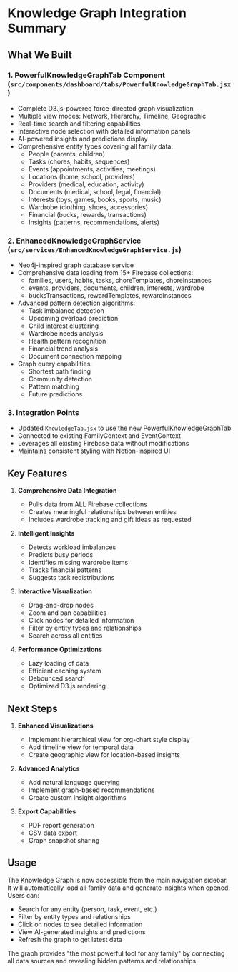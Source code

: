 # Knowledge Graph Integration Summary

## What We Built

### 1. **PowerfulKnowledgeGraphTab Component** (`src/components/dashboard/tabs/PowerfulKnowledgeGraphTab.jsx`)
- Complete D3.js-powered force-directed graph visualization
- Multiple view modes: Network, Hierarchy, Timeline, Geographic
- Real-time search and filtering capabilities
- Interactive node selection with detailed information panels
- AI-powered insights and predictions display
- Comprehensive entity types covering all family data:
  - People (parents, children)
  - Tasks (chores, habits, sequences)
  - Events (appointments, activities, meetings)
  - Locations (home, school, providers)
  - Providers (medical, education, activity)
  - Documents (medical, school, legal, financial)
  - Interests (toys, games, books, sports, music)
  - Wardrobe (clothing, shoes, accessories)
  - Financial (bucks, rewards, transactions)
  - Insights (patterns, recommendations, alerts)

### 2. **EnhancedKnowledgeGraphService** (`src/services/EnhancedKnowledgeGraphService.js`)
- Neo4j-inspired graph database service
- Comprehensive data loading from 15+ Firebase collections:
  - families, users, habits, tasks, choreTemplates, choreInstances
  - events, providers, documents, children, interests, wardrobe
  - bucksTransactions, rewardTemplates, rewardInstances
- Advanced pattern detection algorithms:
  - Task imbalance detection
  - Upcoming overload prediction
  - Child interest clustering
  - Wardrobe needs analysis
  - Health pattern recognition
  - Financial trend analysis
  - Document connection mapping
- Graph query capabilities:
  - Shortest path finding
  - Community detection
  - Pattern matching
  - Future predictions

### 3. **Integration Points**
- Updated `KnowledgeTab.jsx` to use the new PowerfulKnowledgeGraphTab
- Connected to existing FamilyContext and EventContext
- Leverages all existing Firebase data without modifications
- Maintains consistent styling with Notion-inspired UI

## Key Features

1. **Comprehensive Data Integration**
   - Pulls data from ALL Firebase collections
   - Creates meaningful relationships between entities
   - Includes wardrobe tracking and gift ideas as requested

2. **Intelligent Insights**
   - Detects workload imbalances
   - Predicts busy periods
   - Identifies missing wardrobe items
   - Tracks financial patterns
   - Suggests task redistributions

3. **Interactive Visualization**
   - Drag-and-drop nodes
   - Zoom and pan capabilities
   - Click nodes for detailed information
   - Filter by entity types and relationships
   - Search across all entities

4. **Performance Optimizations**
   - Lazy loading of data
   - Efficient caching system
   - Debounced search
   - Optimized D3.js rendering

## Next Steps

1. **Enhanced Visualizations**
   - Implement hierarchical view for org-chart style display
   - Add timeline view for temporal data
   - Create geographic view for location-based insights

2. **Advanced Analytics**
   - Add natural language querying
   - Implement graph-based recommendations
   - Create custom insight algorithms

3. **Export Capabilities**
   - PDF report generation
   - CSV data export
   - Graph snapshot sharing

## Usage

The Knowledge Graph is now accessible from the main navigation sidebar. It will automatically load all family data and generate insights when opened. Users can:

- Search for any entity (person, task, event, etc.)
- Filter by entity types and relationships
- Click on nodes to see detailed information
- View AI-generated insights and predictions
- Refresh the graph to get latest data

The graph provides "the most powerful tool for any family" by connecting all data sources and revealing hidden patterns and relationships.